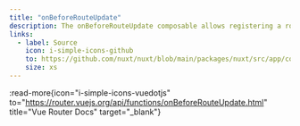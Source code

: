 ```yaml
---
title: "onBeforeRouteUpdate"
description: The onBeforeRouteUpdate composable allows registering a route guard within a component.
links:
  - label: Source
    icon: i-simple-icons-github
    to: https://github.com/nuxt/nuxt/blob/main/packages/nuxt/src/app/composables/router.ts
    size: xs
---
```


:read-more{icon="i-simple-icons-vuedotjs" to="https://router.vuejs.org/api/functions/onBeforeRouteUpdate.html" title="Vue Router Docs" target="_blank"}
